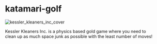 # katamari-golf

![kessler_kleaners_inc_cover](https://user-images.githubusercontent.com/87340915/192830453-8ecacf3a-3778-4286-a288-22ba0b4bd51a.png)

Kessler Kleaners Inc. is a physics based gold game where you need to clean up as much space junk as possible with the least number of moves!
